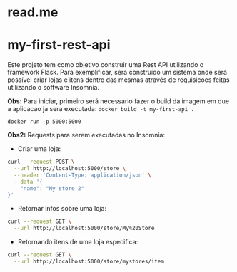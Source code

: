 # read.me

# my-first-rest-api

Este projeto tem como objetivo construir uma Rest API utilizando o framework Flask.
Para exemplificar, sera construído um sistema onde será possível criar lojas e itens dentro das mesmas através de requisicoes feitas utilizando o software Insomnia.

**Obs:**
Para iniciar, primeiro será necessario fazer o build da imagem em que a aplicacao ja sera executada:
`docker build -t my-first-api .`

`docker run -p 5000:5000`

**Obs2:**
Requests para serem executadas no Insomnia:

- Criar uma loja:

```bash
curl --request POST \
  --url http://localhost:5000/store \
  --header 'Content-Type: application/json' \
  --data '{
	"name": "My store 2"
}'
```

- Retornar infos sobre uma loja:

```bash
curl --request GET \
  --url http://localhost:5000/store/My%20Store
```

- Retornando itens de uma loja especifica:

```bash
curl --request GET \
  --url http://localhost:5000/store/mystores/item
```
